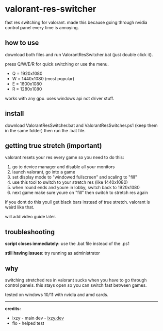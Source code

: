 # valorant-res-switcher

fast res switching for valorant. made this because going through nvidia control panel every time is annoying.

## how to use

download both files and run ValorantResSwitcher.bat (just double click it). 

press Q/W/E/R for quick switching or use the menu.

- Q = 1920x1080 
- W = 1440x1080 (most popular)
- E = 1600x1080 
- R = 1280x1080

works with any gpu. uses windows api not driver stuff.

## install

download ValorantResSwitcher.bat and ValorantResSwitcher.ps1 (keep them in the same folder) then run the .bat file.

## getting true stretch (important)

valorant resets your res every game so you need to do this:

1. go to device manager and disable all your monitors
2. launch valorant, go into a game
3. set display mode to "windowed fullscreen" and scaling to "fill"
4. use this tool to switch to your stretch res (like 1440x1080)
5. when round ends and youre in lobby, switch back to 1920x1080
6. next game make sure youre on "fill" then switch to stretch res again

if you dont do this youll get black bars instead of true stretch. valorant is weird like that.

will add video guide later.

## troubleshooting

**script closes immediately:** use the .bat file instead of the .ps1

**still having issues:** try running as administrator

## why

switching stretched res in valorant sucks when you have to go through control panels. this stays open so you can switch fast between games.

tested on windows 10/11 with nvidia and amd cards.

---
**credits:**
- lxzy - main dev - [lxzy.dev](https://lxzy.dev)
- flo - helped test